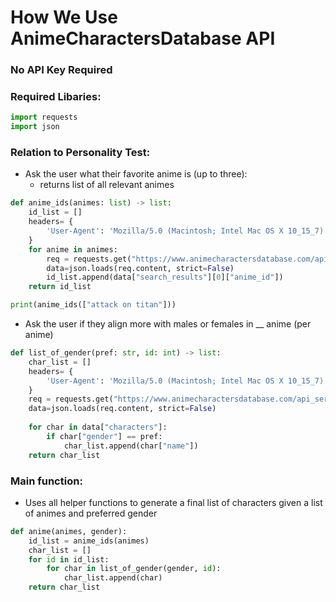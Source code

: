 # How We Use AnimeCharactersDatabase API

### No API Key Required

### Required Libaries:
```python
import requests
import json
```
### Relation to Personality Test:
- Ask the user what their favorite anime is (up to three): 
  - returns list of all relevant animes
``` python
def anime_ids(animes: list) -> list:
    id_list = []
    headers= {
        'User-Agent': 'Mozilla/5.0 (Macintosh; Intel Mac OS X 10_15_7) AppleWebKit/537.36 (KHTML, like Gecko) Chrome/108.0.0.0 Safari/537.36'
    }
    for anime in animes:
        req = requests.get("https://www.animecharactersdatabase.com/api_series_characters.php?anime_q="+anime, headers=headers)
        data=json.loads(req.content, strict=False)
        id_list.append(data["search_results"][0]["anime_id"])
    return id_list

print(anime_ids(["attack on titan"]))
```

- Ask the user if they align more with males or females in __ anime (per anime)
```python
def list_of_gender(pref: str, id: int) -> list:
    char_list = []
    headers= {
        'User-Agent': 'Mozilla/5.0 (Macintosh; Intel Mac OS X 10_15_7) AppleWebKit/537.36 (KHTML, like Gecko) Chrome/108.0.0.0 Safari/537.36'
    }
    req = requests.get("https://www.animecharactersdatabase.com/api_series_characters.php?anime_id="+str(id), headers=headers)
    data=json.loads(req.content, strict=False)
    
    for char in data["characters"]:
        if char["gender"] == pref:
            char_list.append(char["name"])
    return char_list
```

### Main function: 
- Uses all helper functions to generate a final list of characters given a list of animes and preferred gender
```python
def anime(animes, gender):
    id_list = anime_ids(animes)
    char_list = []
    for id in id_list:
        for char in list_of_gender(gender, id):
            char_list.append(char)
    return char_list
```